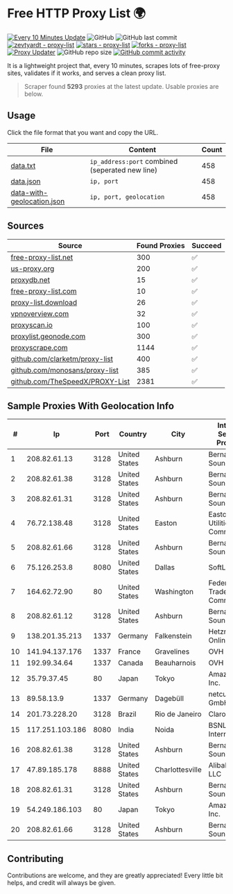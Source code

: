 
# Free HTTP Proxy List 🌍

[![Every 10 Minutes Update](https://github.com/mertguvencli/http-proxy-list/actions/workflows/main.yml/badge.svg?branch=main)](https://github.com/mertguvencli/http-proxy-list/actions/workflows/main.yml)
![GitHub](https://img.shields.io/github/license/mertguvencli/http-proxy-list)
![GitHub last commit](https://img.shields.io/github/last-commit/mertguvencli/http-proxy-list)
[![zevtyardt - proxy-list](https://img.shields.io/static/v1?label=zevtyardt&message=proxy-list&color=blue&logo=github)](https://github.com/zevtyardt/proxy-list "Go to GitHub repo")
[![stars - proxy-list](https://img.shields.io/github/stars/zevtyardt/proxy-list?style=social)](https://github.com/zevtyardt/proxy-list)
[![forks - proxy-list](https://img.shields.io/github/forks/zevtyardt/proxy-list?style=social)](https://github.com/zevtyardt/proxy-list)
[![Proxy Updater](https://github.com/zevtyardt/proxy-list/workflows/Proxy%20Updater/badge.svg)](https://github.com/zevtyardt/proxy-list/actions?query=workflow:"Proxy+Updater")
![GitHub repo size](https://img.shields.io/github/repo-size/zevtyardt/proxy-list)
[![GitHub commit activity](https://img.shields.io/github/commit-activity/m/zevtyardt/proxy-list?logo=commits)](https://github.com/zevtyardt/proxy-list/commits/main)

It is a lightweight project that, every 10 minutes, scrapes lots of free-proxy sites, validates if it works, and serves a clean proxy list.

> Scraper found **5293** proxies at the latest update. Usable proxies are below.

## Usage

Click the file format that you want and copy the URL.

|File|Content|Count|
|----|-------|-----|
|[data.txt](https://raw.githubusercontent.com/mertguvencli/http-proxy-list/main/proxy-list/data.txt)|`ip_address:port` combined (seperated new line)|458|
|[data.json](https://raw.githubusercontent.com/mertguvencli/http-proxy-list/main/proxy-list/data.json)|`ip, port`|458|
|[data-with-geolocation.json](https://raw.githubusercontent.com/mertguvencli/http-proxy-list/main/proxy-list/data-with-geolocation.json)|`ip, port, geolocation`|458|

## Sources

|Source|Found Proxies|Succeed|
|------|-------------|-------|
|[free-proxy-list.net](https://free-proxy-list.net)|300|✅|
|[us-proxy.org](https://www.us-proxy.org)|200|✅|
|[proxydb.net](http://proxydb.net)|15|✅|
|[free-proxy-list.com](https://free-proxy-list.com/?page=&port=&type%5B%5D=http&type%5B%5D=https&up_time=0&search=Search)|10|✅|
|[proxy-list.download](https://www.proxy-list.download/HTTP)|26|✅|
|[vpnoverview.com](https://vpnoverview.com/privacy/anonymous-browsing/free-proxy-servers)|32|✅|
|[proxyscan.io](https://www.proxyscan.io)|100|✅|
|[proxylist.geonode.com](https://proxylist.geonode.com/api/proxy-list?limit=300&page=1&sort_by=lastChecked&sort_type=desc&protocols=http,https)|300|✅|
|[proxyscrape.com](https://api.proxyscrape.com/v2/?request=displayproxies&protocol=http&timeout=10000&country=all&ssl=all&anonymity=all)|1144|✅|
|[github.com/clarketm/proxy-list](https://raw.githubusercontent.com/clarketm/proxy-list/master/proxy-list-raw.txt)|400|✅|
|[github.com/monosans/proxy-list](https://raw.githubusercontent.com/monosans/proxy-list/main/proxies/http.txt)|385|✅|
|[github.com/TheSpeedX/PROXY-List](https://raw.githubusercontent.com/TheSpeedX/PROXY-List/master/http.txt)|2381|✅|


## Sample Proxies With Geolocation Info

|#|Ip|Port|Country|City|Internet Service Provider|
|-|--|----|-------|----|-------------------------|
|1|208.82.61.13|3128|United States|Ashburn|Bernardi Sounds|
|2|208.82.61.38|3128|United States|Ashburn|Bernardi Sounds|
|3|208.82.61.31|3128|United States|Ashburn|Bernardi Sounds|
|4|76.72.138.48|3128|United States|Easton|Easton Utilities Commission|
|5|208.82.61.66|3128|United States|Ashburn|Bernardi Sounds|
|6|75.126.253.8|8080|United States|Dallas|SoftLayer|
|7|164.62.72.90|80|United States|Washington|Federal Trade Commission|
|8|208.82.61.12|3128|United States|Ashburn|Bernardi Sounds|
|9|138.201.35.213|1337|Germany|Falkenstein|Hetzner Online GmbH|
|10|141.94.137.176|1337|France|Gravelines|OVH SAS|
|11|192.99.34.64|1337|Canada|Beauharnois|OVH SAS|
|12|35.79.37.45|80|Japan|Tokyo|Amazon.com, Inc.|
|13|89.58.13.9|1337|Germany|Dagebüll|netcup GmbH|
|14|201.73.228.20|3128|Brazil|Rio de Janeiro|Claro S.A|
|15|117.251.103.186|8080|India|Noida|BSNL Internet|
|16|208.82.61.38|3128|United States|Ashburn|Bernardi Sounds|
|17|47.89.185.178|8888|United States|Charlottesville|Alibaba.com LLC|
|18|208.82.61.31|3128|United States|Ashburn|Bernardi Sounds|
|19|54.249.186.103|80|Japan|Tokyo|Amazon.com, Inc.|
|20|208.82.61.66|3128|United States|Ashburn|Bernardi Sounds|



## Contributing

Contributions are welcome, and they are greatly appreciated! Every
little bit helps, and credit will always be given.

